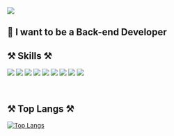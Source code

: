 <img src="https://capsule-render.vercel.app/api?type=wave&color=auto&height=300&section=header&text=I'm%20KyungHyun&fontSize=90" />

## 👋 I want to be a Back-end Developer <br>


## ⚒️ Skills ⚒️ <br>

<img src="https://img.shields.io/badge/java-61DAFB?style=for-the-badge&logo=java&logoColor=white"/> <img src="https://img.shields.io/badge/JavaScript-F7DF1E?style=for-the-badge&logo=JavaScript&logoColor=white"/> <img src="https://img.shields.io/badge/MySQL-4479A1?style=for-the-badge&logo=MySQL&logoColor=white"/>
<img src="https://img.shields.io/badge/Spring-6DB33F?style=for-the-badge&logo=Spring&logoColor=white"/> <img src="https://img.shields.io/badge/Spring Boot-6DB33F?style=for-the-badge&logo=Spring Boot&logoColor=white"/> <img src="https://img.shields.io/badge/Vue.js-4FC08D?style=for-the-badge&logo=Vue.js&logoColor=white"/> <img src="https://img.shields.io/badge/jQuery-0769AD?style=for-the-badge&logo=jQuery&logoColor=white"/> <img src="https://img.shields.io/badge/CSS3-1572B6?style=for-the-badge&logo=CSS3&logoColor=white"/> <img src="https://img.shields.io/badge/HTML5-E34F26?style=for-the-badge&logo=HTML5&logoColor=white"/>

<br>

## ⚒️ Top Langs ⚒️ <br>
[![Top Langs](https://github-readme-stats.vercel.app/api/top-langs/?username=KimKyungHyunn&layout=compact)](https://github.com/KimKyungHyunn/github-readme-stats)

<br>
